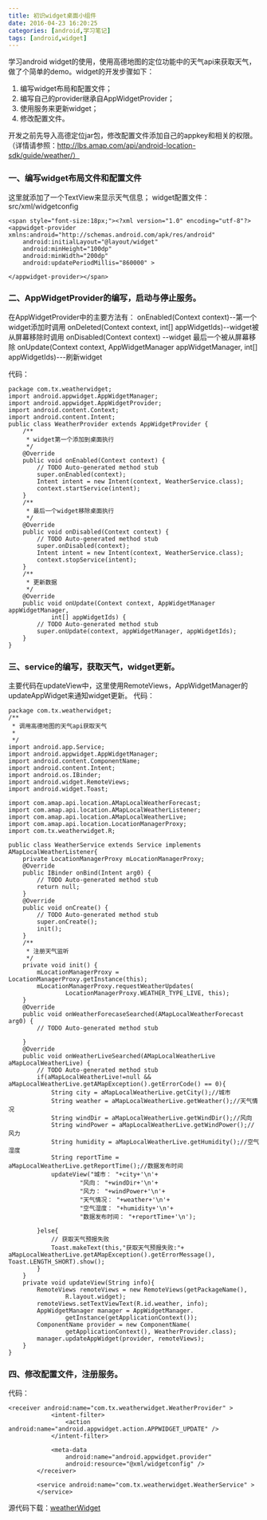 ```yaml
---
title: 初识widget桌面小组件
date: 2016-04-23 16:20:25
categories: [android,学习笔记]
tags: [android,widget]
---
```

学习android widget的使用，使用高德地图的定位功能中的天气api来获取天气，做了个简单的demo。<!--more-->widget的开发步骤如下：

 1. 编写widget布局和配置文件；
 2. 编写自己的provider继承自AppWidgetProvider；
 3. 使用服务来更新widget；
 4. 修改配置文件。

开发之前先导入高德定位jar包，修改配置文件添加自己的appkey和相关的权限。（详情请参照：http://lbs.amap.com/api/android-location-sdk/guide/weather/）

### 一、编写widget布局文件和配置文件
这里就添加了一个TextView来显示天气信息；
widget配置文件： src/xml/widgetconfig 
```
<span style="font-size:18px;"><?xml version="1.0" encoding="utf-8"?>
<appwidget-provider xmlns:android="http://schemas.android.com/apk/res/android"
    android:initialLayout="@layout/widget"
    android:minHeight="100dp"
    android:minWidth="200dp"
    android:updatePeriodMillis="860000" >

</appwidget-provider></span>
```
### 二、AppWidgetProvider的编写，启动与停止服务。
在AppWidgetProvider中的主要方法有：
onEnabled(Context context)--第一个widget添加时调用
onDeleted(Context context, int[] appWidgetIds)--widget被从屏幕移除时调用
onDisabled(Context context) --widget 最后一个被从屏幕移除
onUpdate(Context context, 
AppWidgetManager appWidgetManager,
int[] appWidgetIds)---刷新widget

代码：
```
package com.tx.weatherwidget;
import android.appwidget.AppWidgetManager;
import android.appwidget.AppWidgetProvider;
import android.content.Context;
import android.content.Intent;
public class WeatherProvider extends AppWidgetProvider {
	/**
	 * widget第一个添加到桌面执行
	 */
	@Override
	public void onEnabled(Context context) {
		// TODO Auto-generated method stub
		super.onEnabled(context);
		Intent intent = new Intent(context, WeatherService.class);
		context.startService(intent);
	}
	/**
	 * 最后一个widget移除桌面执行
	 */
	@Override
	public void onDisabled(Context context) {
		// TODO Auto-generated method stub
		super.onDisabled(context);
		Intent intent = new Intent(context, WeatherService.class);
		context.stopService(intent);
	}
	/**
	 * 更新数据
	 */
	@Override
	public void onUpdate(Context context, AppWidgetManager appWidgetManager,
			int[] appWidgetIds) {
		// TODO Auto-generated method stub
		super.onUpdate(context, appWidgetManager, appWidgetIds);
	}
}
```
### 三、service的编写，获取天气，widget更新。
主要代码在updateView中，这里使用RemoteViews，AppWidgetManager的updateAppWidget来通知widget更新。
代码：
```
package com.tx.weatherwidget;
/**
 * 调用高德地图的天气api获取天气
 * 
 */
import android.app.Service;
import android.appwidget.AppWidgetManager;
import android.content.ComponentName;
import android.content.Intent;
import android.os.IBinder;
import android.widget.RemoteViews;
import android.widget.Toast;

import com.amap.api.location.AMapLocalWeatherForecast;
import com.amap.api.location.AMapLocalWeatherListener;
import com.amap.api.location.AMapLocalWeatherLive;
import com.amap.api.location.LocationManagerProxy;
import com.tx.weatherwidget.R;

public class WeatherService extends Service implements
AMapLocalWeatherListener{
	private LocationManagerProxy mLocationManagerProxy;
	@Override
	public IBinder onBind(Intent arg0) {
		// TODO Auto-generated method stub
		return null;
	}
	@Override
	public void onCreate() {
		// TODO Auto-generated method stub
		super.onCreate();
		init();
	}
	/**
	 * 注册天气监听
	 */
	private void init() {
		mLocationManagerProxy = LocationManagerProxy.getInstance(this);
		mLocationManagerProxy.requestWeatherUpdates(
				LocationManagerProxy.WEATHER_TYPE_LIVE, this);
	}
	@Override
	public void onWeatherForecaseSearched(AMapLocalWeatherForecast arg0) {
		// TODO Auto-generated method stub

	}
	@Override
	public void onWeatherLiveSearched(AMapLocalWeatherLive aMapLocalWeatherLive) {
		// TODO Auto-generated method stub
		if(aMapLocalWeatherLive!=null && aMapLocalWeatherLive.getAMapException().getErrorCode() == 0){
			String city = aMapLocalWeatherLive.getCity();//城市
			String weather = aMapLocalWeatherLive.getWeather();//天气情况
			String windDir = aMapLocalWeatherLive.getWindDir();//风向
			String windPower = aMapLocalWeatherLive.getWindPower();//风力
			String humidity = aMapLocalWeatherLive.getHumidity();//空气湿度
			String reportTime = aMapLocalWeatherLive.getReportTime();//数据发布时间
			updateView("城市： "+city+'\n'+
					"风向： "+windDir+'\n'+
					"风力： "+windPower+'\n'+
					"天气情况： "+weather+'\n'+
					"空气湿度： "+humidity+'\n'+
					"数据发布时间： "+reportTime+'\n');

		}else{
			// 获取天气预报失败
			Toast.makeText(this,"获取天气预报失败:"+ aMapLocalWeatherLive.getAMapException().getErrorMessage(), Toast.LENGTH_SHORT).show();
		}
	}
	private void updateView(String info){
		RemoteViews remoteViews = new RemoteViews(getPackageName(),
				R.layout.widget);
		remoteViews.setTextViewText(R.id.weather, info);
		AppWidgetManager manager = AppWidgetManager.
				getInstance(getApplicationContext());
		ComponentName provider = new ComponentName(
				getApplicationContext(), WeatherProvider.class);
		manager.updateAppWidget(provider, remoteViews);
	}
}
```
### 四、修改配置文件，注册服务。
代码：
```
<receiver android:name="com.tx.weatherwidget.WeatherProvider" >
            <intent-filter>
                <action android:name="android.appwidget.action.APPWIDGET_UPDATE" />
            </intent-filter>

            <meta-data
                android:name="android.appwidget.provider"
                android:resource="@xml/widgetconfig" />
        </receiver>

        <service android:name="com.tx.weatherwidget.WeatherService" >
        </service>
```
源代码下载：[weatherWidget](http://download.csdn.net/detail/txadf/9267497)







